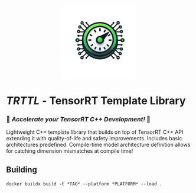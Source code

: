 <center><img src="logo.png" alt="LOGO" width="200"/></center>

# ***TRTTL*** - TensorRT Template Library
### 🚀 ***Accelerate your TensorRT C++ Development!*** 🚀

Lightweight C++ template library that builds on top of TensorRT C++ API extending it with quality-of-life and safety improvements. Includes basic architectures predefined. Compile-time model architecture definition allows for catching dimension mismatches at compile time!

## Building

```
docker buildx build -t *TAG* --platform *PLATFORM* --load .
```